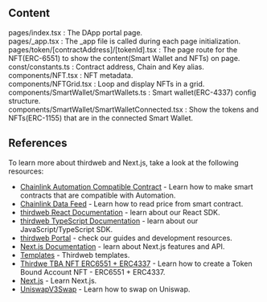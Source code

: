 ## Content
pages/index.tsx : The DApp portal page.  
pages/_app.tsx : The _app file is called during each page initialization.  
pages/token/[contractAddress]/[tokenId].tsx : The page route for the NFT(ERC-6551) to show the content(Smart Wallet and NFTs) on page.  
const/constants.ts : Contract address, Chain and Key alias.  
components/NFT.tsx : NFT metadata.  
components/NFTGrid.tsx : Loop and display NFTs in a grid.  
components/SmartWallet/SmartWallets.ts : Smart wallet(ERC-4337) config structure.  
components/SmartWallet/SmartWalletConnected.tsx : Show the tokens and NFTs(ERC-1155) that are in the connected Smart Wallet.  


## References

To learn more about thirdweb and Next.js, take a look at the following resources:
- [Chainlink Automation Compatible Contract](https://docs.chain.link/chainlink-automation/guides/compatible-contracts) - Learn how to make smart contracts that are compatible with Automation.
- [Chainlink Data Feed](https://docs.chain.link/data-feeds) - Learn how to read price from smart contract.
- [thirdweb React Documentation](https://docs.thirdweb.com/react) - learn about our React SDK.
- [thirdweb TypeScript Documentation](https://docs.thirdweb.com/typescript) - learn about our JavaScript/TypeScript SDK.
- [thirdweb Portal](https://docs.thirdweb.com) - check our guides and development resources.
- [Next.js Documentation](https://nextjs.org/docs) - learn about Next.js features and API.
- [Templates](https://thirdweb.com/templates) - Thirdweb templates.
- [Thirdwe TBA NFT ERC6551 + ERC4337](https://www.youtube.com/watch?v=kZakHQMHs1Q&t=1669s) - Learn how to create a Token Bound Account NFT - ERC6551 + ERC4337.
- [Next.js](https://nextjs.org/) - Learn Next.js.
- [UniswapV3Swap](https://docs.uniswap.org/contracts/v3/overview) - Learn how to swap on Uniswap.



